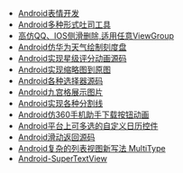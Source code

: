 * [Android表情开发]
* [Android多种形式吐司工具]
* [高仿QQ、IOS侧滑删除,适用任意ViewGroup]
* [Android仿华为天气绘制刻度盘]
* [Android实现星级评分动画源码]
* [Android实现缩略图到原图]
* [Android各种选择器源码]
* [Android九宫格展示图片]
* [Android实现各种分割线]
* [Android仿360手机助手下载按钮动画]
* [Android平台上可多选的自定义日历控件]
* [Android滑动返回源码]
* [Android复杂的列表视图新写法 MultiType]
* [Android-SuperTextView ]



[Android表情开发]:https://github.com/SiberiaDante/EmotionApp
[Android多种形式吐司工具]:https://github.com/SiberiaDante/ToastUtils
[高仿QQ、IOS侧滑删除,适用任意ViewGroup]:https://github.com/mcxtzhang/SwipeDelMenuLayout/tree/master
[Android仿华为天气绘制刻度盘]:https://github.com/YISHUIH/HuaWeiWeatherView
[Android实现星级评分动画源码]:https://github.com/ome450901/SimpleRatingBar
[Android实现缩略图到原图]:https://github.com/Hitomis/transferee
[Android各种选择器源码]:https://github.com/addappcn/android-pickers
[Android九宫格展示图片]:https://github.com/laobie/NineGridImageView
[Android实现各种分割线]:https://github.com/hxmeie/RecyclerView-FlexibleDivider
[Android仿360手机助手下载按钮动画]:https://github.com/1002326270xc/360Downloading-master
[Android平台上可多选的自定义日历控件]:https://github.com/Airsaid/CalendarView
[Android滑动返回源码]:https://github.com/bingoogolapple/BGASwipeBackLayout-Android
[Android复杂的列表视图新写法 MultiType]:http://gank.io/post/5823bcf6421aa90e799ec2ad
[Android-SuperTextView ]:http://www.jianshu.com/p/1b91e11e441d
